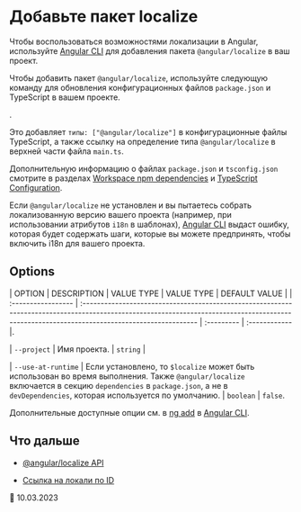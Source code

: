 # Добавьте пакет localize

Чтобы воспользоваться возможностями локализации в Angular, используйте [Angular CLI][aioclimain] для добавления пакета `@angular/localize` в ваш проект.

Чтобы добавить пакет `@angular/localize`, используйте следующую команду для обновления конфигурационных файлов `package.json` и TypeScript в вашем проекте.

<code-example path="i18n/doc-files/commands.sh" region="add-localize"></code-example>.

Это добавляет `типы: ["@angular/localize"]` в конфигурационные файлы TypeScript, а также ссылку на определение типа `@angular/localize` в верхней части файла `main.ts`.

<div class="alert is-helpful">

Дополнительную информацию о файлах `package.json` и `tsconfig.json` смотрите в разделах [Workspace npm dependencies][aioguidenpmpackages] и [TypeScript Configuration][aioguidetsconfig].

</div>

Если `@angular/localize` не установлен и вы пытаетесь собрать локализованную версию вашего проекта (например, при использовании атрибутов `i18n` в шаблонах), [Angular CLI][aioclimain] выдаст ошибку, которая будет содержать шаги, которые вы можете предпринять, чтобы включить i18n для вашего проекта.

## Options

| OPTION | DESCRIPTION | VALUE TYPE | VALUE TYPE | DEFAULT VALUE | | :----------------- | :-------------------------------------------------------------------------------------------------------------------------------------------------------------------------------------------- | :--------- | :------------ |.

| `--project` | Имя проекта. | `string` |

| `--use-at-runtime` | Если установлено, то `$localize` может быть использован во время выполнения. Также `@angular/localize` включается в секцию `dependencies` в `package.json`, а не в `devDependencies`, которая используется по умолчанию. | `boolean` | `false`.

Дополнительные доступные опции см. в [ng add][aiocliadd] в [Angular CLI][aioclimain].

## Что дальше

-   [@angular/localize API][aioapilocalize]

-   [Ссылка на локали по ID][aioguidei18ncommonlocaleid]

<!-- links -->

[aioclimain]: cli 'CLI Overview and Command Reference | Angular'
[aioguidei18ncommonlocaleid]: guide/i18n-common-locale-id 'Refer to locales by ID | Angular'
[aioguidenpmpackages]: guide/npm-packages 'Workspace npm dependencies | Angular'
[aioguidetsconfig]: guide/typescript-configuration 'TypeScript Configuration | Angular'
[aiocliadd]: cli/add 'ng add | CLI | Angular'
[aioapilocalize]: api/localize '$localize | @angular/localize - API | Angular'

<!-- external links -->

<!-- end links -->

:date: 10.03.2023
